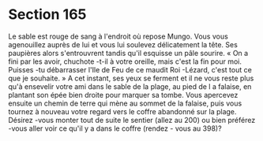 # Section 165

Le sable est rouge de sang à l'endroit où repose Mungo. Vous vous
agenouillez auprès de lui et vous lui soulevez délicatement la tête.
Ses paupières alors s'entrouvrent tandis qu'il esquisse un pâle
sourire. « On a fini par les avoir, chuchote -t-il à votre  oreille, mais
c'est la fin pour moi. Puisses -tu débarrasser l'Ile de Feu de ce
maudit Roi -Lézard, c'est tout ce que je souhaite. » A cet instant,
ses yeux se ferment et il ne vous reste plus qu'à ensevelir votre ami
dans le sable de la plage, au pied de l a falaise, en plantant son épée
bien droite pour marquer sa tombe. Vous apercevez ensuite un
chemin de terre qui mène au sommet de la falaise, puis vous
tournez à nouveau votre regard vers le coffre abandonné sur la
plage. Désirez -vous monter tout de suite  le sentier (allez au  200)
ou bien préférez -vous aller voir ce qu'il y a dans le coffre (rendez -
vous  au 398)?